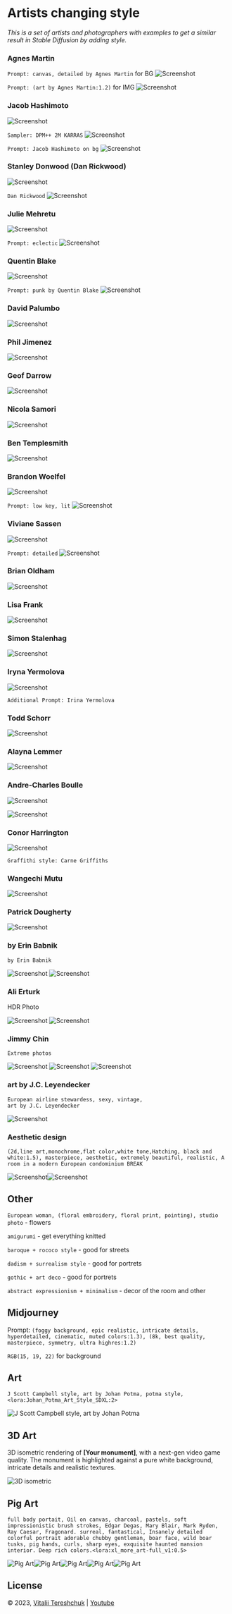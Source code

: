 # Artists changing style

*This is a set of artists and photographers with examples to get a similar result in Stable Diffusion by adding style.*

### Agnes Martin

```Prompt: canvas, detailed by Agnes Martin``` for BG
![Screenshot](images/Agnes-Martin01.jpg)

```Prompt: (art by Agnes Martin:1.2)``` for IMG
![Screenshot](images/Agnes-Martin02.jpg)



### Jacob Hashimoto

![Screenshot](images/Jacob-Hashimoto01.jpg)

```Sampler: DPM++ 2M KARRAS```
![Screenshot](images/Jacob-Hashimoto02.jpg)

```Prompt: Jacob Hashimoto on bg```
![Screenshot](images/Jacob-Hashimoto03.jpg)



### Stanley Donwood (Dan Rickwood)

![Screenshot](images/Stanley-Donwood01.jpg)

```Dan Rickwood```
![Screenshot](images/Stanley-Donwood02.jpg)



### Julie Mehretu

![Screenshot](images/Julie-Mehretu01.jpg)

```Prompt: eclectic```
![Screenshot](images/Julie-Mehretu02.jpg)



### Quentin Blake

![Screenshot](images/Quentin-Blake01.jpg)

```Prompt: punk by Quentin Blake```
![Screenshot](images/Quentin-Blake02.jpg)



### David Palumbo

![Screenshot](images/David-Palumbo01.jpg)



### Phil Jimenez

![Screenshot](images/Phil-Jimenez01.jpg)



### Geof Darrow

![Screenshot](images/Geof-Darrow01.jpg)



### Nicola Samori

![Screenshot](images/Nicola-Samori01.jpg)



### Ben Templesmith

![Screenshot](images/Ben-Templesmith01.jpg)



### Brandon Woelfel

![Screenshot](images/Brandon-Woelfel01.jpg)

```Prompt: low key, lit```
![Screenshot](images/Brandon-Woelfel02.jpg)



### Viviane Sassen

![Screenshot](images/Viviane-Sassen01.jpg)

```Prompt: detailed```
![Screenshot](images/Viviane-Sassen02.jpg)



### Brian Oldham

![Screenshot](images/Brian-Oldham01.jpg)



### Lisa Frank

![Screenshot](images/Lisa-Frank01.jpg)



### Simon Stalenhag

![Screenshot](images/Simon-Stalenhag01.jpg)



### Iryna Yermolova

![Screenshot](images/Iryna-Yermolova01.jpg)

```Additional Prompt: Irina Yermolova```



### Todd Schorr

![Screenshot](images/Todd-Schorr01.jpg)



### Alayna Lemmer

![Screenshot](images/Alayna-Lemmer01.jpg)



### Andre-Charles Boulle

![Screenshot](images/Andre-Charles-Boulle01.jpg)

![Screenshot](images/Andre-Charles-Boulle02.jpg)



### Conor Harrington

![Screenshot](images/Conor-Harrington01.jpg)

``` Graffithi style: Carne Griffiths ```



### Wangechi Mutu

![Screenshot](images/Wangechi-Mutu01.jpg)



### Patrick Dougherty
![Screenshot](images/Patrick-Dougherty01.jpg)


### by Erin Babnik

```by Erin Babnik```

![Screenshot](images/by-Erin-Babnik01.jpg) ![Screenshot](images/by-Erin-Babnik02.jpg)


### Ali Erturk

HDR Photo

![Screenshot](images/Ali-Erturk01.jpg) ![Screenshot](images/Ali-Erturk02.jpg)

### Jimmy Chin

```Extreme photos```

![Screenshot](images/Jimmy-Chin01.jpg) ![Screenshot](images/Jimmy-Chin02.jpg) ![Screenshot](images/Jimmy-Chin03.jpg)


### art by J.C. Leyendecker

```
European airline stewardess, sexy, vintage, 
art by J.C. Leyendecker
```

![Screenshot](images/J_Scott_Campbell_Johan_Potma.jpg)

### Aesthetic design

```
(2d,line art,monochrome,flat color,white tone,Hatching, black and white:1.5), masterpiece, aesthetic, extremely beautiful, realistic, A room in a modern European condominium BREAK
```

![Screenshot](images/aesthetic_design01.jpg)![Screenshot](images/aesthetic_design02.jpg) 

## Other

```European woman, (floral embroidery, floral print, pointing), studio photo``` - flowers

```amigurumi``` - get everything knitted

```baroque + rococo style``` - good for streets

```dadism + surrealism style``` - good for portrets

```gothic + art deco``` - good for portrets

```abstract expressionism + minimalism``` - decor of the room and other

## Midjourney

Prompt: ```(foggy background, epic realistic, intricate details, hyperdetailed, cinematic, muted colors:1.3), (8k, best quality, masterpiece, symmetry, ultra highres:1.2)```

```RGB(15, 19, 22)``` for background


## Art

```
J Scott Campbell style, art by Johan Potma, potma style, <lora:Johan_Potma_Art_Style_SDXL:2>
```
![J Scott Campbell style, art by Johan Potma](images/J_Scott_Campbell_Johan_Potma.jpg)


## 3D Art

3D isometric rendering of **[Your monument]**, with a next-gen video game quality. The monument is highlighted against a pure white background, intricate details and realistic textures.

![3D isometric](images/3d_isometric.jpg)


## Pig Art

```
full body portait, Oil on canvas, charcoal, pastels, soft impressionistic brush strokes, Edgar Degas, Mary Blair, Mark Ryden, Ray Caesar, Fragonard. surreal, fantastical, Insanely detailed colorful portrait adorable chubby gentleman, boar face, wild boar tusks, pig hands, curls, sharp eyes, exquisite haunted mansion interior. Deep rich colors.<lora:xl_more_art-full_v1:0.5>
```

![Pig Art](images/pig01.jpg)![Pig Art](images/pig02.jpg)![Pig Art](images/pig03.jpg)![Pig Art](images/pig04.jpg)![Pig Art](images/pig05.jpg)

## License

&copy; 2023, [Vitalii Tereshchuk][home] | [Youtube][youtube]
<br />


[home]: http://dotoca.net

[paypal]: https://paypal.me/xvoland

[youtube]: https://youtube.com/@xvoland

[instagram]: https://www.instagram.com/xvoland/
